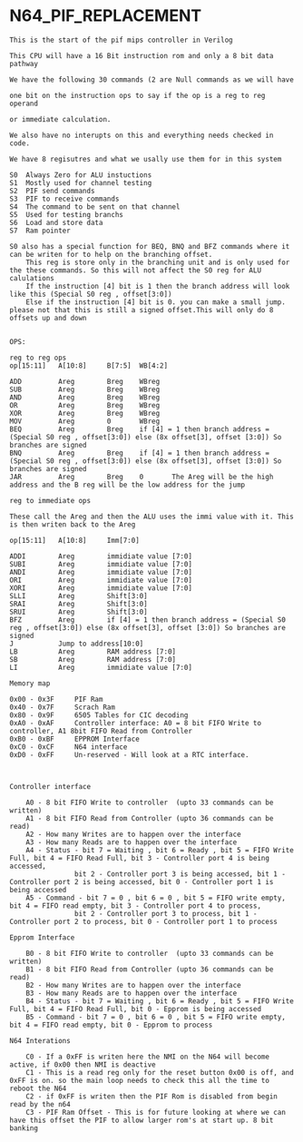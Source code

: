 # N64_PIF_REPLACEMENT


	This is the start of the pif mips controller in Verilog

	This CPU will have a 16 Bit instruction rom and only a 8 bit data pathway
	
	We have the following 30 commands (2 are Null commands as we will have 
	
	one bit on the instruction ops to say if the op is a reg to reg operand 
	
	or immediate calculation.
	
	We also have no interupts on this and everything needs checked in code.
	
	We have 8 regisutres and what we usally use them for in this system
	
	S0	Always Zero for ALU instuctions
	S1	Mostly used for channel testing
	S2 	PIF send commands
	S3	PIF to receive commands
	S4	The command to be sent on that channel
	S5	Used for testing branchs
	S6	Load and store data
	S7	Ram pointer
	
	S0 also has a special function for BEQ, BNQ and BFZ commands where it can be writen for to help on the branching offset. 
		This reg is store only in the branching unit and is only used for the these commands. So this will not affect the S0 reg for ALU calulations
		If the instruction [4] bit is 1 then the branch address will look like this (Special S0 reg , offset[3:0])
		Else if the instruction [4] bit is 0. you can make a small jump. please not that this is still a signed offset.This will only do 8 offsets up and down
	

	OPS:
	
	reg to reg ops
	op[15:11] 	A[10:8] 	B[7:5] 	WB[4:2]
	
	ADD			Areg 		Breg 	WBreg
	SUB			Areg 		Breg 	WBreg
	AND			Areg 		Breg 	WBreg
	OR			Areg 		Breg 	WBreg
	XOR			Areg 		Breg 	WBreg
	MOV			Areg 		0 	  	WBreg
	BEQ			Areg 		Breg 	if [4] = 1 then branch address = (Special S0 reg , offset[3:0]) else (8x offset[3], offset [3:0]) So branches are signed
	BNQ			Areg 		Breg 	if [4] = 1 then branch address = (Special S0 reg , offset[3:0]) else (8x offset[3], offset [3:0]) So branches are signed
	JAR			Areg		Breg	0		The Areg will be the high address and the B reg will be the low address for the jump

	reg to immediate ops
	
	These call the Areg and then the ALU uses the immi value with it. This is then writen back to the Areg
	
	op[15:11] 	A[10:8] 	Imm[7:0]
	
	ADDI		Areg 		immidiate value [7:0]
	SUBI		Areg 		immidiate value [7:0]
	ANDI		Areg 		immidiate value [7:0]
	ORI			Areg 		immidiate value [7:0]
	XORI		Areg 		immidiate value [7:0]
	SLLI		Areg 		Shift[3:0]
	SRAI		Areg		Shift[3:0]
	SRUI		Areg		Shift[3:0]
	BFZ			Areg		if [4] = 1 then branch address = (Special S0 reg , offset[3:0]) else (8x offset[3], offset [3:0]) So branches are signed
	J			Jump to address[10:0]
	LB			Areg 		RAM address [7:0]
	SB			Areg 		RAM address [7:0]
	LI			Areg 		immidiate value [7:0]
	
	Memory map
	
	0x00 - 0x3F		PIF Ram
	0x40 - 0x7F		Scrach Ram
	0x80 - 0x9F		6505 Tables for CIC decoding
	0xA0 - 0xAF		Controller interface: A0 = 8 bit FIFO Write to controller, A1 8bit FIFO Read from Controller 
	0xB0 - 0xBF		EPPROM Interface
	0xC0 - 0xCF		N64 interface
	0xD0 - 0xFF		Un-reserved - Will look at a RTC interface.
	
	
	
	Controller interface
	
		A0 - 8 bit FIFO Write to controller  (upto 33 commands can be written)
		A1 - 8 bit FIFO Read from Controller (upto 36 commands can be read)
		A2 - How many Writes are to happen over the interface
		A3 - How many Reads are to happen over the interface
		A4 - Status - bit 7 = Waiting , bit 6 = Ready , bit 5 = FIFO Write Full, bit 4 = FIFO Read Full, bit 3 - Controller port 4 is being accessed, 
					bit 2 - Controller port 3 is being accessed, bit 1 - Controller port 2 is being accessed, bit 0 - Controller port 1 is being accessed
		A5 - Command - bit 7 = 0 , bit 6 = 0 , bit 5 = FIFO write empty, bit 4 = FIFO read empty, bit 3 - Controller port 4 to process, 
					bit 2 - Controller port 3 to process, bit 1 - Controller port 2 to process, bit 0 - Controller port 1 to process
				
	Epprom Interface
	
		B0 - 8 bit FIFO Write to controller  (upto 33 commands can be written)
		B1 - 8 bit FIFO Read from Controller (upto 36 commands can be read)
		B2 - How many Writes are to happen over the interface
		B3 - How many Reads are to happen over the interface
		B4 - Status - bit 7 = Waiting , bit 6 = Ready , bit 5 = FIFO Write Full, bit 4 = FIFO Read Full, bit 0 - Epprom is being accessed
		B5 - Command - bit 7 = 0 , bit 6 = 0 , bit 5 = FIFO write empty, bit 4 = FIFO read empty, bit 0 - Epprom to process
	
	N64 Interations
	
		C0 - If a 0xFF is writen here the NMI on the N64 will become active, if 0x00 then NMI is deactive
		C1 - This is a read reg only for the reset button 0x00 is off, and 0xFF is on. so the main loop needs to check this all the time to reboot the N64
		C2 - if 0xFF is writen then the PIF Rom is disabled from begin read by the n64
		C3 - PIF Ram Offset - This is for future looking at where we can have this offset the PIF to allow larger rom's at start up. 8 bit banking
